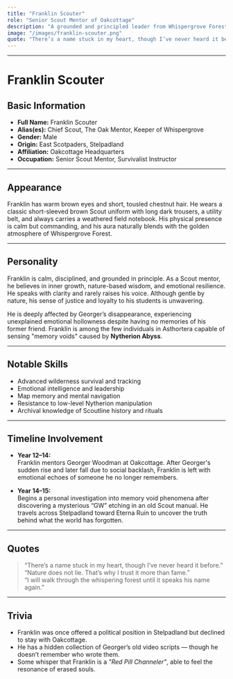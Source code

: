 ```yaml
---
title: "Franklin Scouter"
role: "Senior Scout Mentor of Oakcottage"
description: "A grounded and principled leader from Whispergrove Forest, Franklin is the only person who feels the void left by Georger’s disappearance, despite not remembering him. His quiet resilience and deep connection with nature make him a guardian of forgotten truths."
image: "/images/franklin-scouter.png"
quote: "There’s a name stuck in my heart, though I’ve never heard it before."
---
```

---
# Franklin Scouter

## Basic Information
- **Full Name:** Franklin Scouter  
- **Alias(es):** Chief Scout, The Oak Mentor, Keeper of Whispergrove  
- **Gender:** Male  
- **Origin:** East Scotpaders, Stelpadland  
- **Affiliation:** Oakcottage Headquarters  
- **Occupation:** Senior Scout Mentor, Survivalist Instructor  

---

## Appearance
Franklin has warm brown eyes and short, tousled chestnut hair. He wears a classic short-sleeved brown Scout uniform with long dark trousers, a utility belt, and always carries a weathered field notebook. His physical presence is calm but commanding, and his aura naturally blends with the golden atmosphere of Whispergrove Forest.

---

## Personality
Franklin is calm, disciplined, and grounded in principle. As a Scout mentor, he believes in inner growth, nature-based wisdom, and emotional resilience. He speaks with clarity and rarely raises his voice. Although gentle by nature, his sense of justice and loyalty to his students is unwavering.

He is deeply affected by Georger’s disappearance, experiencing unexplained emotional hollowness despite having no memories of his former friend. Franklin is among the few individuals in Asthortera capable of sensing "memory voids" caused by **Nytherion Abyss**.

---

## Notable Skills
- Advanced wilderness survival and tracking  
- Emotional intelligence and leadership  
- Map memory and mental navigation  
- Resistance to low-level Nytherion manipulation  
- Archival knowledge of Scoutline history and rituals  

---

## Timeline Involvement
- **Year 12–14:**  
  Franklin mentors Georger Woodman at Oakcottage. After Georger's sudden rise and later fall due to social backlash, Franklin is left with emotional echoes of someone he no longer remembers.

- **Year 14–15:**  
  Begins a personal investigation into memory void phenomena after discovering a mysterious “GW” etching in an old Scout manual. He travels across Stelpadland toward Eterna Ruin to uncover the truth behind what the world has forgotten.

---

## Quotes
> “There’s a name stuck in my heart, though I’ve never heard it before.”  
> “Nature does not lie. That’s why I trust it more than fame.”  
> “I will walk through the whispering forest until it speaks his name again.”

---

## Trivia
- Franklin was once offered a political position in Stelpadland but declined to stay with Oakcottage.  
- He has a hidden collection of Georger’s old video scripts — though he doesn’t remember who wrote them.  
- Some whisper that Franklin is a *"Red Pill Channeler"*, able to feel the resonance of erased souls.


